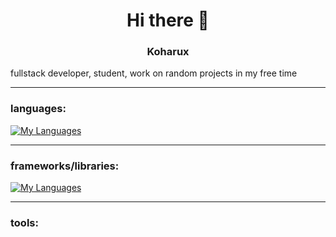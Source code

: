 <h1 align="center">Hi there 👋</h1>

<h3 align="center">Koharux</h3>
fullstack developer, student, work on random projects in my free time

---

<h3 align="left">languages:</h3>

[![My Languages](https://skillicons.dev/icons?i=ts,rust,py,js,html,go,cpp,cs)](https://skillicons.dev)

---

<h3 align="left">frameworks/libraries:</h3>

[![My Languages](https://skillicons.dev/icons?i=flask,react,tauri,vue,discordjs,fastapi)](https://skillicons.dev)

---

<h3 align="left">tools:</h3>
